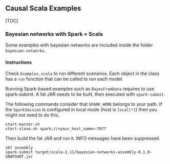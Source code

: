 ## Causal Scala Examples

[TOC]

### Bayesian networks with Spark + Scala

Some examples with bayesian networks are included inside the folder `bayesian-networks`.

#### Instructions

Check `Examples.scala` to run different scenarios. Each object in the class has a `run` function that can be called to run each model.

Running Spark-based examples such as `BayesFromData` requires to use spark-submit. A fat JAR needs to be built, then executed with `spark-submit`.

The following commands consider that `SPARK_HOME` belongs to your path. If the `SparkSession` is configured in local mode (host is `local[*]`) then you might not need to do this.

```
start-master.sh
start-slave.sh spark://<your_host_name>:7077
```

Then build the fat JAR and run it. INFO messages have been suppressed.

```
sbt assembly
spark-submit target/scala-2.11/bayesian-networks-assembly-0.1.0-SNAPSHOT.jar
```
